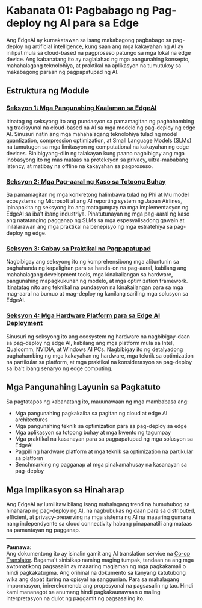 <!--
CO_OP_TRANSLATOR_METADATA:
{
  "original_hash": "ddfe62b8e130979b7034bc6fbb7d510c",
  "translation_date": "2025-09-18T14:23:30+00:00",
  "source_file": "Module01/README.md",
  "language_code": "tl"
}
-->
# Kabanata 01: Pagbabago ng Pag-deploy ng AI para sa Edge

Ang EdgeAI ay kumakatawan sa isang makabagong pagbabago sa pag-deploy ng artificial intelligence, kung saan ang mga kakayahan ng AI ay inilipat mula sa cloud-based na pagproseso patungo sa mga lokal na edge device. Ang kabanatang ito ay naglalahad ng mga pangunahing konsepto, mahahalagang teknolohiya, at praktikal na aplikasyon na tumutukoy sa makabagong paraan ng pagpapatupad ng AI.

## Estruktura ng Module

### [Seksyon 1: Mga Pangunahing Kaalaman sa EdgeAI](./01.EdgeAIFundamentals.md)
Itinatag ng seksyong ito ang pundasyon sa pamamagitan ng paghahambing ng tradisyunal na cloud-based na AI sa mga modelo ng pag-deploy ng edge AI. Sinusuri natin ang mga mahahalagang teknolohiya tulad ng model quantization, compression optimization, at Small Language Models (SLMs) na tumutugon sa mga limitasyon ng computational na kakayahan ng edge devices. Binibigyang-diin ng talakayan kung paano nagbibigay ang mga inobasyong ito ng mas mataas na proteksyon sa privacy, ultra-mababang latency, at matibay na offline na kakayahan sa pagproseso.

### [Seksyon 2: Mga Pag-aaral ng Kaso sa Totoong Buhay](./02.RealWorldCaseStudies.md)
Sa pamamagitan ng mga konkretong halimbawa tulad ng Phi at Mu model ecosystems ng Microsoft at ang AI reporting system ng Japan Airlines, ipinapakita ng seksyong ito ang matagumpay na mga implementasyon ng EdgeAI sa iba't ibang industriya. Pinatutunayan ng mga pag-aaral ng kaso ang natatanging pagganap ng SLMs sa mga espesyalisadong gawain at inilalarawan ang mga praktikal na benepisyo ng mga estratehiya sa pag-deploy ng edge.

### [Seksyon 3: Gabay sa Praktikal na Pagpapatupad](./03.PracticalImplementationGuide.md)
Nagbibigay ang seksyong ito ng komprehensibong mga alituntunin sa paghahanda ng kapaligiran para sa hands-on na pag-aaral, kabilang ang mahahalagang development tools, mga kinakailangan sa hardware, pangunahing mapagkukunan ng modelo, at mga optimization framework. Itinatatag nito ang teknikal na pundasyon na kinakailangan para sa mga mag-aaral na bumuo at mag-deploy ng kanilang sariling mga solusyon sa EdgeAI.

### [Seksyon 4: Mga Hardware Platform para sa Edge AI Deployment](./04.EdgeDeployment.md)
Sinusuri ng seksyong ito ang ecosystem ng hardware na nagbibigay-daan sa pag-deploy ng edge AI, kabilang ang mga platform mula sa Intel, Qualcomm, NVIDIA, at Windows AI PCs. Nagbibigay ito ng detalyadong paghahambing ng mga kakayahan ng hardware, mga teknik sa optimization na partikular sa platform, at mga praktikal na konsiderasyon sa pag-deploy sa iba't ibang senaryo ng edge computing.

## Mga Pangunahing Layunin sa Pagkatuto

Sa pagtatapos ng kabanatang ito, mauunawaan ng mga mambabasa ang:
- Mga pangunahing pagkakaiba sa pagitan ng cloud at edge AI architectures
- Mga pangunahing teknik sa optimization para sa pag-deploy sa edge
- Mga aplikasyon sa totoong buhay at mga kwento ng tagumpay
- Mga praktikal na kasanayan para sa pagpapatupad ng mga solusyon sa EdgeAI
- Pagpili ng hardware platform at mga teknik sa optimization na partikular sa platform
- Benchmarking ng pagganap at mga pinakamahusay na kasanayan sa pag-deploy

## Mga Implikasyon sa Hinaharap

Ang EdgeAI ay lumilitaw bilang isang mahalagang trend na humuhubog sa hinaharap ng pag-deploy ng AI, na nagbubukas ng daan para sa distributed, efficient, at privacy-preserving na mga sistema ng AI na maaaring gumana nang independyente sa cloud connectivity habang pinapanatili ang mataas na pamantayan ng pagganap.

---

**Paunawa**:  
Ang dokumentong ito ay isinalin gamit ang AI translation service na [Co-op Translator](https://github.com/Azure/co-op-translator). Bagama't sinisikap naming maging tumpak, tandaan na ang mga awtomatikong pagsasalin ay maaaring maglaman ng mga pagkakamali o hindi pagkakatugma. Ang orihinal na dokumento sa kanyang katutubong wika ang dapat ituring na opisyal na sanggunian. Para sa mahalagang impormasyon, inirerekomenda ang propesyonal na pagsasalin ng tao. Hindi kami mananagot sa anumang hindi pagkakaunawaan o maling interpretasyon na dulot ng paggamit ng pagsasaling ito.